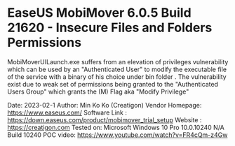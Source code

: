 # EaseUS MobiMover 6.0.5 Build 21620 - Insecure Files and Folders Permissions
MobiMoverUILaunch.exe  suffers from an elevation of privileges vulnerability which can be used by an "Authenticated User" to modify the executable file of the service with a binary of his choice under bin folder . The vulnerability exist due to weak set of permissions being granted to the "Authenticated Users Group" which grants the (M) Flag aka "Modify Privilege"

Date: 2023-02-1
Author: Min Ko Ko (Creatigon)
Vendor Homepage: https://www.easeus.com/
Software Link : https://down.easeus.com/product/mobimover_trial_setup
Website : https://creatigon.com
Tested on: Microsoft Windows 10 Pro 10.0.10240 N/A Build 10240
POC video: https://www.youtube.com/watch?v=FR4cQm-z4Gw

